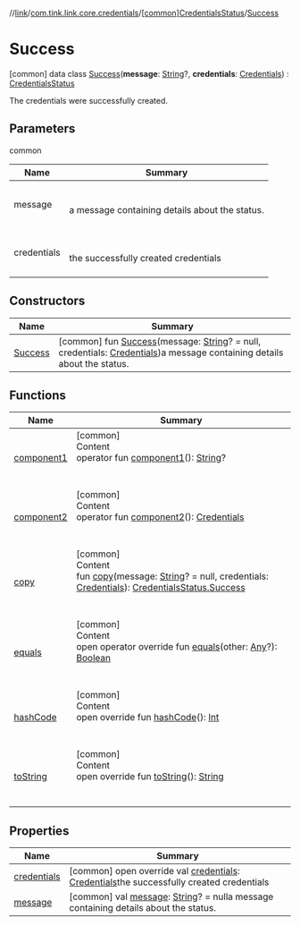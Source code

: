 //[link](../../../index.md)/[com.tink.link.core.credentials](../../index.md)/[[common]CredentialsStatus](../index.md)/[Success](index.md)



# Success  
 [common] data class [Success](index.md)(**message**: [String](https://kotlinlang.org/api/latest/jvm/stdlib/kotlin/-string/index.html)?, **credentials**: [Credentials](../../../com.tink.model.credentials/[common]-credentials/index.md)) : [CredentialsStatus](../index.md)

The credentials were successfully created.

   


## Parameters  
  
common  
  
|  Name|  Summary| 
|---|---|
| <a name="com.tink.link.core.credentials/CredentialsStatus.Success///PointingToDeclaration/"></a>message| <a name="com.tink.link.core.credentials/CredentialsStatus.Success///PointingToDeclaration/"></a><br><br>a message containing details about the status.<br><br>
| <a name="com.tink.link.core.credentials/CredentialsStatus.Success///PointingToDeclaration/"></a>credentials| <a name="com.tink.link.core.credentials/CredentialsStatus.Success///PointingToDeclaration/"></a><br><br>the successfully created credentials<br><br>
  


## Constructors  
  
|  Name|  Summary| 
|---|---|
| <a name="com.tink.link.core.credentials/CredentialsStatus.Success/Success/#kotlin.String?#com.tink.model.credentials.Credentials/PointingToDeclaration/"></a>[Success](-success.md)| <a name="com.tink.link.core.credentials/CredentialsStatus.Success/Success/#kotlin.String?#com.tink.model.credentials.Credentials/PointingToDeclaration/"></a> [common] fun [Success](-success.md)(message: [String](https://kotlinlang.org/api/latest/jvm/stdlib/kotlin/-string/index.html)? = null, credentials: [Credentials](../../../com.tink.model.credentials/[common]-credentials/index.md))a message containing details about the status.   <br>


## Functions  
  
|  Name|  Summary| 
|---|---|
| <a name="com.tink.link.core.credentials/CredentialsStatus.Success/component1/#/PointingToDeclaration/"></a>[component1](component1.md)| <a name="com.tink.link.core.credentials/CredentialsStatus.Success/component1/#/PointingToDeclaration/"></a>[common]  <br>Content  <br>operator fun [component1](component1.md)(): [String](https://kotlinlang.org/api/latest/jvm/stdlib/kotlin/-string/index.html)?  <br><br><br>
| <a name="com.tink.link.core.credentials/CredentialsStatus.Success/component2/#/PointingToDeclaration/"></a>[component2](component2.md)| <a name="com.tink.link.core.credentials/CredentialsStatus.Success/component2/#/PointingToDeclaration/"></a>[common]  <br>Content  <br>operator fun [component2](component2.md)(): [Credentials](../../../com.tink.model.credentials/[common]-credentials/index.md)  <br><br><br>
| <a name="com.tink.link.core.credentials/CredentialsStatus.Success/copy/#kotlin.String?#com.tink.model.credentials.Credentials/PointingToDeclaration/"></a>[copy](copy.md)| <a name="com.tink.link.core.credentials/CredentialsStatus.Success/copy/#kotlin.String?#com.tink.model.credentials.Credentials/PointingToDeclaration/"></a>[common]  <br>Content  <br>fun [copy](copy.md)(message: [String](https://kotlinlang.org/api/latest/jvm/stdlib/kotlin/-string/index.html)? = null, credentials: [Credentials](../../../com.tink.model.credentials/[common]-credentials/index.md)): [CredentialsStatus.Success](index.md)  <br><br><br>
| <a name="kotlin/Any/equals/#kotlin.Any?/PointingToDeclaration/"></a>[equals](../../../com.tink.service.user/[common]-user-profile-service-impl/index.md#%5Bkotlin%2FAny%2Fequals%2F%23kotlin.Any%3F%2FPointingToDeclaration%2F%5D%2FFunctions%2F1135467963)| <a name="kotlin/Any/equals/#kotlin.Any?/PointingToDeclaration/"></a>[common]  <br>Content  <br>open operator override fun [equals](../../../com.tink.service.user/[common]-user-profile-service-impl/index.md#%5Bkotlin%2FAny%2Fequals%2F%23kotlin.Any%3F%2FPointingToDeclaration%2F%5D%2FFunctions%2F1135467963)(other: [Any](https://kotlinlang.org/api/latest/jvm/stdlib/kotlin/-any/index.html)?): [Boolean](https://kotlinlang.org/api/latest/jvm/stdlib/kotlin/-boolean/index.html)  <br><br><br>
| <a name="kotlin/Any/hashCode/#/PointingToDeclaration/"></a>[hashCode](../../../com.tink.service.user/[common]-user-profile-service-impl/index.md#%5Bkotlin%2FAny%2FhashCode%2F%23%2FPointingToDeclaration%2F%5D%2FFunctions%2F1135467963)| <a name="kotlin/Any/hashCode/#/PointingToDeclaration/"></a>[common]  <br>Content  <br>open override fun [hashCode](../../../com.tink.service.user/[common]-user-profile-service-impl/index.md#%5Bkotlin%2FAny%2FhashCode%2F%23%2FPointingToDeclaration%2F%5D%2FFunctions%2F1135467963)(): [Int](https://kotlinlang.org/api/latest/jvm/stdlib/kotlin/-int/index.html)  <br><br><br>
| <a name="kotlin/Any/toString/#/PointingToDeclaration/"></a>[toString](../../../com.tink.service.user/[common]-user-profile-service-impl/index.md#%5Bkotlin%2FAny%2FtoString%2F%23%2FPointingToDeclaration%2F%5D%2FFunctions%2F1135467963)| <a name="kotlin/Any/toString/#/PointingToDeclaration/"></a>[common]  <br>Content  <br>open override fun [toString](../../../com.tink.service.user/[common]-user-profile-service-impl/index.md#%5Bkotlin%2FAny%2FtoString%2F%23%2FPointingToDeclaration%2F%5D%2FFunctions%2F1135467963)(): [String](https://kotlinlang.org/api/latest/jvm/stdlib/kotlin/-string/index.html)  <br><br><br>


## Properties  
  
|  Name|  Summary| 
|---|---|
| <a name="com.tink.link.core.credentials/CredentialsStatus.Success/credentials/#/PointingToDeclaration/"></a>[credentials](credentials.md)| <a name="com.tink.link.core.credentials/CredentialsStatus.Success/credentials/#/PointingToDeclaration/"></a> [common] open override val [credentials](credentials.md): [Credentials](../../../com.tink.model.credentials/[common]-credentials/index.md)the successfully created credentials   <br>
| <a name="com.tink.link.core.credentials/CredentialsStatus.Success/message/#/PointingToDeclaration/"></a>[message](message.md)| <a name="com.tink.link.core.credentials/CredentialsStatus.Success/message/#/PointingToDeclaration/"></a> [common] val [message](message.md): [String](https://kotlinlang.org/api/latest/jvm/stdlib/kotlin/-string/index.html)? = nulla message containing details about the status.   <br>

